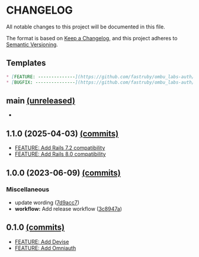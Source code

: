 # CHANGELOG

All notable changes to this project will be documented in this file.

The format is based on [Keep a Changelog](https://keepachangelog.com/en/1.0.0/),
and this project adheres to [Semantic Versioning](https://semver.org/spec/v2.0.0.html).

## Templates

```markdown
* [FEATURE: --------------](https://github.com/fastruby/ombu_labs-auth/-----)
* [BUGFIX: ---------------](https://github.com/fastruby/ombu_labs-auth/-----)
```

## main [(unreleased)](https://github.com/fastruby/ombu_labs-auth/compare/v1.1.0...main)

*

## 1.1.0 (2025-04-03) [(commits)](https://github.com/fastruby/ombu_labs-auth/compare/v1.0.0...v1.1.0)

* [FEATURE: Add Rails 7.2 compatibility](https://github.com/fastruby/ombu_labs-auth/pull/24)
* [FEATURE: Add Rails 8.0 compatibility](https://github.com/fastruby/ombu_labs-auth/pull/25)

## 1.0.0 (2023-06-09) [(commits)](https://github.com/fastruby/ombu_labs-auth/compare/v0.1.0...v1.0.0)

### Miscellaneous

* update wording ([7d9acc7](https://github.com/fastruby/ombu_labs-auth/commit/7d9acc7254d86ff6f2839ceb144da3d13218a646))
* **workflow:** Add release workflow ([3c8947a](https://github.com/fastruby/ombu_labs-auth/commit/3c8947ad5ae3b5fe3964287d11a37a6dc36604fe))

## 0.1.0 [(commits)](https://github.com/fastruby/ombu_labs-auth/compare/6efa57eda3bd3f93e0f245342eb2a317574c32ff...v0.1.0)

* [FEATURE: Add Devise](https://github.com/fastruby/ombu_labs-auth/pull/2)
* [FEATURE: Add Omniauth](https://github.com/fastruby/ombu_labs-auth/pull/3)
